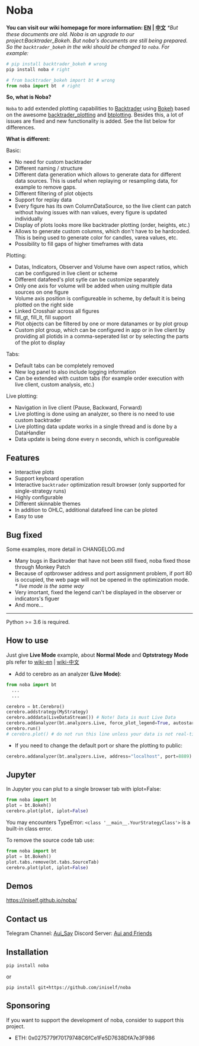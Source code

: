 # Noba 

**You can visit our wiki homepage for more information: [EN](https://github.com/iniself/noba/wiki) | [中文](https://github.com/iniself/noba/wiki/wiki-zh)**  *\*But these documents are old. Noba is an upgrade to our project:Backtrader_Bokeh. But noba's documents are still being prepared. So the `backtrader_bokeh` in the wiki should be changed to `noba`. For example:*
```bash
# pip install backtrader_bokeh # wrong
pip install noba # right
```

```python
# from backtrader_bokeh import bt # wrong
from noba import bt  # right
```

**So, what is Noba?**

 `Noba` to add extended plotting capabilities to [Backtrader](https://www.backtrader.com/) using [Bokeh](https://bokeh.org/) based on the awesome [backtrader_plotting](https://github.com/verybadsoldier/backtrader_plotting) and [btplotting](https://github.com/happydasch/btplotting). Besides this, a lot of issues are fixed and new functionality is added. See the list below for differences.

**What is different:**

Basic:

* No need for custom backtrader
* Different naming / structure
* Different data generation which allows to generate data for different data sources.
  This is useful when replaying or resampling data, for example to remove gaps.
* Different filtering of plot objects
* Support for replay data
* Every figure has its own ColumnDataSource, so the live client can patch without
  having issues with nan values, every figure is updated individually
* Display of plots looks more like backtrader plotting (order, heights, etc.)
* Allows to generate custom columns, which don't have to be hardcoded. This is being used to generate
  color for candles, varea values, etc.
* Possibility to fill gaps of higher timeframes with data

Plotting:

* Datas, Indicators, Observer and Volume have own aspect ratios, which can be configured in live client
  or scheme
* Different datafeed's plot sytle can be customize separately
* Only one axis for volume will be added when using multiple data sources on one figure
* Volume axis position is configureable in scheme, by default it is being plotted on the right side
* Linked Crosshair across all figures
* fill_gt, fill_lt, fill support
* Plot objects can be filtered by one or more datanames or by plot group
* Custom plot group, which can be configured in app or in live client by providing all
  plotids in a comma-seperated list or by selecting the parts of the plot to display

Tabs:

* Default tabs can be completely removed
* New log panel to also include logging information
* Can be extended with custom tabs (for example order execution with live client, custom analysis, etc.)

Live plotting:

* Navigation in live client (Pause, Backward, Forward)
* Live plotting is done using an analyzer, so there is no need to use custom backtrader
* Live plotting data update works in a single thread and is done by a DataHandler
* Data update is being done every n seconds, which is configureable

## Features

* Interactive plots
* Support keyboard operation
* Interactive `backtrader` optimization result browser (only supported for single-strategy runs)
* Highly configurable
* Different skinnable themes
* In addition to OHLC, additional datafeed line can be ploted
* Easy to use

## Bug fixed

Some examples, more detail in CHANGELOG.md
 
* Many bugs in Backtrader that have not been still fixed, noba fixed those through Monkey Patch  
* Because of optbrowser address and port assignment problem, if port 80 is occupied, the web page will not be opened in the optimization mode. *\* live mode is the same way*
* Very imortant, fixed the legend can't be displayed in the observer or indicators's figuer
* And more...



***

Python >= 3.6 is required.


## How to use
Just give **Live Mode** example, about **Normal Mode** and **Optstrategy Mode** pls refer to [wiki-en](https://github.com/iniself/noba/wiki) | [wiki-中文](https://github.com/iniself/noba/wiki/wiki-zh)
* Add to cerebro as an analyzer **(Live Mode)**:
```python
from noba import bt
  ...
  ...

cerebro = bt.Cerebro()
cerebro.addstrategy(MyStrategy)
cerebro.adddata(LiveDataStream()) # Note! Data is must Live Data
cerebro.addanalyzer(bt.analyzers.Live, force_plot_legend=True, autostart=True)
cerebro.run()
# cerebro.plot() # do not run this line unless your data is not real-time
```

* If you need to change the default port or share the plotting to public:

```python
cerebro.addanalyzer(bt.analyzers.Live, address="localhost", port=8889)
```

## Jupyter

In Jupyter you can plut to a single browser tab with iplot=False:

```python
from noba import bt
plot = bt.Bokeh()
cerebro.plot(plot, iplot=False)
```

You may encounters TypeError: `<class '__main__.YourStrategyClass'>` is a built-in class error.

To remove the source code tab use:

```python
from noba import bt
plot = bt.Bokeh()
plot.tabs.remove(bt.tabs.SourceTab)
cerebro.plot(plot, iplot=False)
```

## Demos

<https://iniself.github.io/noba/>

## Contact us
Telegram Channel: [Aui_Say](https://t.me/aui_say)
Discord Server: [Aui and Friends](https://discord.gg/dhp8uzKSfR)

## Installation

`pip install noba`

or

`pip install git+https://github.com/iniself/noba`

## Sponsoring

If you want to support the development of noba, consider to support this project.

* ETH: 0x0275779f70179748C6fCe1Fe5D7638DfA7e3F986
